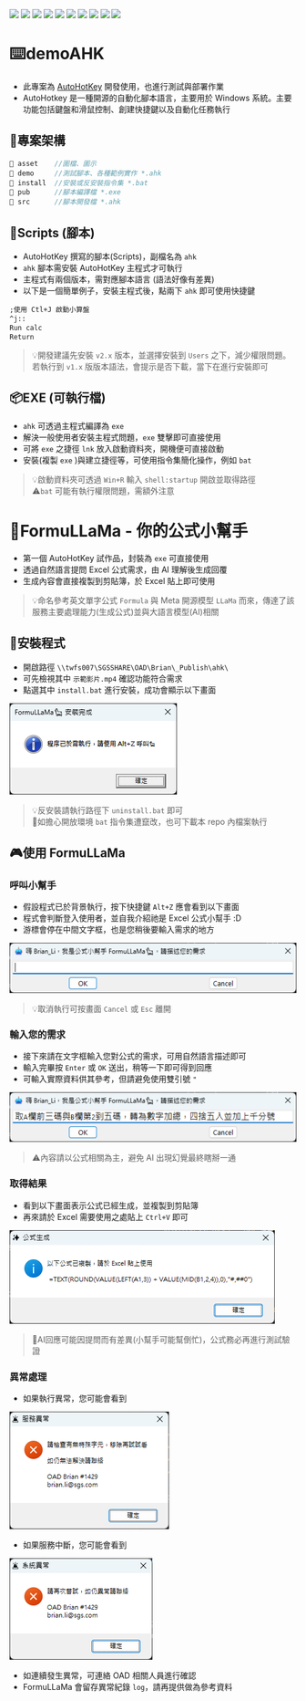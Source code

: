 ﻿![](https://img.shields.io/badge/SGS-OAD-orange) 
![](https://img.shields.io/badge/proj-AutoHotKey%20DEV-purple) 
![](https://img.shields.io/badge/-8-512BD4?logo=dotnet)
![](https://img.shields.io/badge/-AutoHotKey-334455?logo=autohotkey)
![](https://img.shields.io/badge/-Git-666?logo=git)
![](https://img.shields.io/badge/-GitHub-181717?logo=github)
![](https://img.shields.io/badge/-Gitea-666?logo=gitea)
![](https://img.shields.io/badge/-OpenAI-412991?logo=openai)
![](https://img.shields.io/badge/-Icons8-555?logo=icons8)
![](https://img.shields.io/badge/-draw.io-555?logo=diagrams.net)

# ⌨️demoAHK

- 此專案為 [AutoHotKey](https://www.autohotkey.com/) 開發使用，也進行測試與部署作業
- AutoHotkey 是一種開源的自動化腳本語言，主要用於 Windows 系統。主要功能包括鍵盤和滑鼠控制、創建快捷鍵以及自動化任務執行

## 📂專案架構

```c
📁 asset    //圖檔、圖示
📁 demo     //測試腳本、各種範例實作 *.ahk
📁 install  //安裝或反安裝指令集 *.bat
📁 pub      //腳本編譯檔 *.exe
📁 src      //腳本開發檔 *.ahk
```

## 📜Scripts (腳本)

- AutoHotKey 撰寫的腳本(Scripts)，副檔名為 `ahk`
- `ahk` 腳本需安裝 AutoHotKey 主程式才可執行
- 主程式有兩個版本，需對應腳本語言 (語法好像有差異)
- 以下是一個簡單例子，安裝主程式後，點兩下 `ahk` 即可使用快捷鍵

```ahk
;使用 Ctl+J 啟動小算盤
^j::
Run calc
Return
```

>💡開發建議先安裝 `v2.x` 版本，並選擇安裝到 `Users` 之下，減少權限問題。若執行到 `v1.x` 版版本語法，會提示是否下載，當下在進行安裝即可

## 📦EXE (可執行檔)

- `ahk` 可透過主程式編譯為 `exe`
- 解決一般使用者安裝主程式問題，`exe` 雙擊即可直接使用
- 可將 `exe` 之捷徑 `lnk` 放入啟動資料夾，開機便可直接啟動
- 安裝(複製 `exe` )與建立捷徑等，可使用指令集簡化操作，例如 `bat`

>💡啟動資料夾可透過 `Win+R` 輸入 `shell:startup` 開啟並取得路徑<br>
⚠️`bat` 可能有執行權限問題，需額外注意


# 🦙FormuLLaMa - 你的公式小幫手

- 第一個 AutoHotKey 試作品，封裝為 `exe` 可直接使用
- 透過自然語言提問 Excel 公式需求，由 AI 理解後生成回覆
- 生成內容會直接複製到剪貼簿，於 Excel 貼上即可使用

>💡命名參考英文單字公式 `Formula` 與 Meta 開源模型 `LLaMa` 而來，傳達了該服務主要處理能力(生成公式)並與大語言模型(AI)相關

## 📱安裝程式

- 開啟路徑 `\\twfs007\SGSSHARE\OAD\Brian\_Publish\ahk\`
- 可先檢視其中 `示範影片.mp4` 確認功能符合需求
- 點選其中 `install.bat` 進行安裝，成功會顯示以下畫面

![](asset/formula-install.png)

>💡反安裝請執行路徑下 `uninstall.bat` 即可<br>
🚨如擔心開放環境 `bat` 指令集遭竄改，也可下載本 repo 內檔案執行

## 🎮使用 FormuLLaMa

### 呼叫小幫手

- 假設程式已於背景執行，按下快捷鍵 `Alt+Z` 應會看到以下畫面
- 程式會判斷登入使用者，並自我介紹祂是 Excel 公式小幫手 :D
- 游標會停在中間文字框，也是您稍後要輸入需求的地方

![](asset/formula-startup.png)

>💡取消執行可按畫面 `Cancel` 或 `Esc` 離開

### 輸入您的需求

- 接下來請在文字框輸入您對公式的需求，可用自然語言描述即可
- 輸入完畢按 `Enter` 或 `OK` 送出，稍等一下即可得到回應
- 可輸入實際資料供其參考，但請避免使用雙引號 `"`

![](asset/formula-prompt.png)

>⚠️內容請以公式相關為主，避免 AI 出現幻覺最終瞎掰一通

### 取得結果

- 看到以下畫面表示公式已經生成，並複製到剪貼簿
- 再來請於 Excel 需要使用之處貼上 `Ctrl+V` 即可

![](asset/formula-answer.png)

>🚨AI回應可能因提問而有差異(小幫手可能幫倒忙)，公式務必再進行測試驗證

### 異常處理

- 如果執行異常，您可能會看到

![](asset/formula-err-service.png)

- 如果服務中斷，您可能會看到

![](asset/formula-err-system.png)

- 如連續發生異常，可連絡 OAD 相關人員進行確認
- FormuLLaMa 會留存異常紀錄 `log`，請再提供做為參考資料